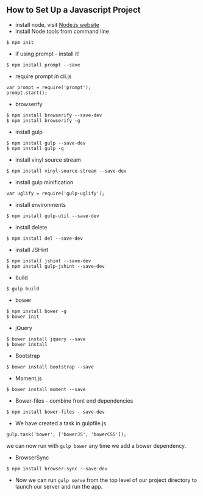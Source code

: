 ## How to Set Up a Javascript Project

* install node, visit
[Node.js website](https://nodejs.org/en/download/)
* install Node tools from command line
```
$ npm init
```
* if using prompt - install it!
```
$ npm install prompt --save
```
* require prompt in cli.js
```
var prompt = require('prompt');
prompt.start();
```
* browserify
 ```
$ npm install browserify --save-dev
$ npm install browserify -g
```
* install gulp
```
$ npm install gulp --save-dev
$ npm install gulp -g
```
* install vinyl source stream
```
$ npm install vinyl-source-stream --save-dev
```
* install gulp minification
```
var uglify = require('gulp-uglify');
```
* install environments
```
$ npm install gulp-util --save-dev
```
* install delete
```
$ npm install del --save-dev
```
* install JSHint
```
$ npm install jshint --save-dev
$ npm install gulp-jshint --save-dev
```
* build
```
$ gulp build
```
* bower
```
$ npm install bower -g
$ bower init
```
* jQuery
```
$ bower install jquery --save
$ bower install
```
* Bootstrap
```
$ bower install bootstrap --save
```
* Moment.js
```
$ bower install moment --save
```
* Bower-files - combine front end dependencies  
```
$ npm install bower-files --save-dev
```
* We have created a task in gulpfile.js
```
gulp.task('bower', ['bowerJS', 'bowerCSS']);
```
we can now run with ``gulp bower`` any time we add a bower dependency.

* BrowserSync
```
$ npm install browser-sync --save-dev
```
*  Now we can run ``gulp serve`` from the top level of our project directory to launch our server and run the app.
